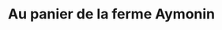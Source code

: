 ---
title: "Au panier de la ferme Aymonin"
url: /aubonne/au-panier-de-la-ferme-aymonin/
shop: ferme
---